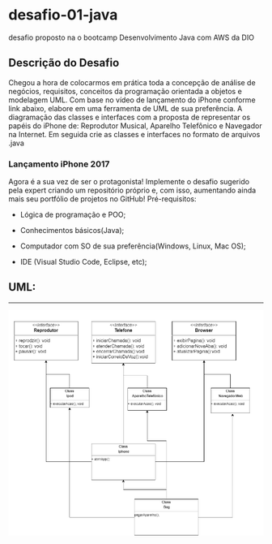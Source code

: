 # desafio-01-java
desafio proposto na o bootcamp Desenvolvimento Java com AWS  da DIO


## Descrição do Desafio
Chegou a hora de colocarmos em prática toda a concepção de análise de negócios, requisitos, conceitos da programação orientada a objetos e modelagem UML. Com base no vídeo de lançamento do iPhone conforme link abaixo, elabore em uma ferramenta de UML de sua preferência. A diagramação das classes e interfaces com a proposta de representar os papéis do iPhone de: Reprodutor Musical, Aparelho Telefônico e Navegador na Internet. Em seguida crie as classes e interfaces no formato de arquivos .java

### Lançamento iPhone 2017
Agora é a sua vez de ser o protagonista! Implemente o desafio sugerido pela expert criando um repositório próprio e, com isso, aumentando ainda mais seu portfólio de projetos no GitHub!
Pré-requisitos:

 - Lógica de programação e POO;

 - Conhecimentos básicos(Java);

 - Computador com SO de sua preferência(Windows, Linux, Mac OS);

 - IDE (Visual Studio Code, Eclipse, etc);


## UML:
-------
<img src="./assets/UML-IPHONE.drawio.png" ></img>
